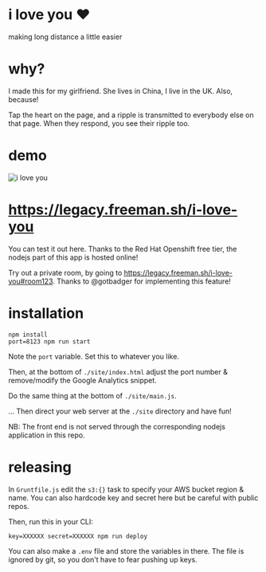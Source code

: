 # i love you :heart:
making long distance a little easier

# why?

I made this for my girlfriend. She lives in China, I live in the UK. Also, because!

Tap the heart on the page, and a ripple is transmitted to everybody else on that page. When they respond, you see their ripple too.

# demo

![i love you](https://github.com/nabilfreeman/i-love-you/raw/master/site/img/iloveyou.jpg)

# https://legacy.freeman.sh/i-love-you

You can test it out here. Thanks to the Red Hat Openshift free tier, the nodejs part of this app is hosted online!

Try out a private room, by going to https://legacy.freeman.sh/i-love-you#room123. Thanks to @gotbadger for implementing this feature!

# installation

    npm install
    port=8123 npm run start

Note the `port` variable. Set this to whatever you like.

Then, at the bottom of `./site/index.html` adjust the port number & remove/modify the Google Analytics snippet.

Do the same thing at the bottom of `./site/main.js`.

... Then direct your web server at the `./site` directory and have fun!

NB: The front end is not served through the corresponding nodejs application in this repo.

# releasing
In `Gruntfile.js` edit the `s3:{}` task to specify your AWS bucket region & name. You can also hardcode key and secret here but be careful with public repos.

Then, run this in your CLI:

    key=XXXXXX secret=XXXXXX npm run deploy

You can also make a `.env` file and store the variables in there. The file is ignored by git, so you don't have to fear pushing up keys.
